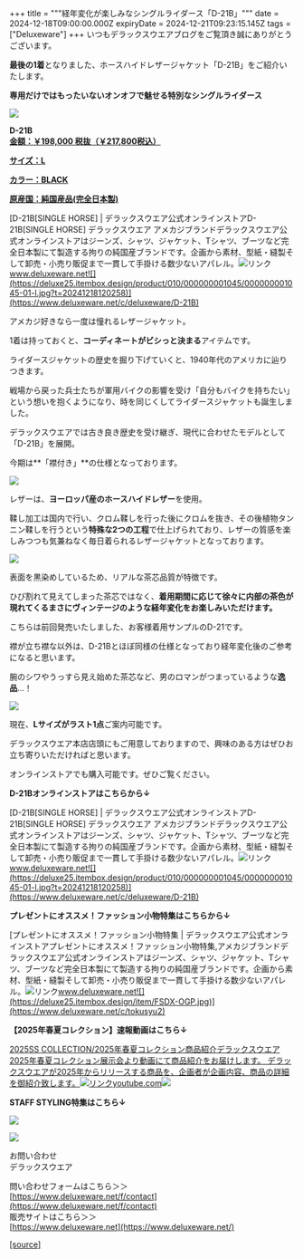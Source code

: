+++
title = """経年変化が楽しみなシングルライダース「D-21B」"""
date = 2024-12-18T09:00:00.000Z
expiryDate = 2024-12-21T09:23:15.145Z
tags = ["Deluxeware"]
+++
いつもデラックスウエアブログをご覧頂き誠にありがとうございます。

**最後の1着**となりました、ホースハイドレザージャケット「D-21B」をご紹介いたします。

**専用だけではもったいないオンオフで魅せる特別なシングルライダース**

[![](https://stat.ameba.jp/user_images/20241218/14/deluxeware/25/40/j/o0761076115522883812.jpg)](https://stat.ameba.jp/user_images/20241218/14/deluxeware/25/40/j/o0761076115522883812.jpg)

**D-21B**  
**[金額：￥198,000 税抜（￥217,800税込）](https://www.deluxeware.net/c/deluxeware/D-21B)**

**[サイズ：L](https://www.deluxeware.net/c/deluxeware/D-21B)**

**[カラー：BLACK](https://www.deluxeware.net/c/deluxeware/D-21B)**

**[原産国：純国産品(完全日本製)](https://www.deluxeware.net/c/deluxeware/D-21B)**

[D-21B\[SINGLE HORSE\] | デラックスウエア公式オンラインストアD-21B\[SINGLE HORSE\] デラックスウエア アメカジブランドデラックスウエア公式オンラインストアはジーンズ、シャツ、ジャケット、Tシャツ、ブーツなど完全日本製にて製造する拘りの純国産ブランドです。企画から素材、型紙・縫製そして卸売・小売り販促まで一貫して手掛ける数少ないアパレル。![リンク](https://c.stat100.ameba.jp/ameblo/symbols/v3.20.0/svg/gray/editor_link.svg)www.deluxeware.net![](https://deluxe25.itembox.design/product/010/000000001045/000000001045-01-l.jpg?t=20241218120258)](https://www.deluxeware.net/c/deluxeware/D-21B)

アメカジ好きなら一度は憧れるレザージャケット。

1着は持っておくと、**コーディネートがビシっと決まる**アイテムです。

ライダースジャケットの歴史を掘り下げていくと、1940年代のアメリカに辿りつきます。

戦場から戻った兵士たちが軍用バイクの影響を受け「自分もバイクを持ちたい」という想いを抱くようになり、時を同じくしてライダースジャケットも誕生しました。

デラックスウエアでは古き良き歴史を受け継ぎ、現代に合わせたモデルとして「D-21B」を展開。

今期は**「襟付き」**の仕様となっております。

[![](https://stat.ameba.jp/user_images/20241218/14/deluxeware/aa/0b/j/o0800106615522888457.jpg)](https://stat.ameba.jp/user_images/20241218/14/deluxeware/aa/0b/j/o0800106615522888457.jpg)

レザーは、**ヨーロッパ産のホースハイドレザー**を使用。

鞣し加工は国内で行い、クロム鞣しを行った後にクロムを抜き、その後植物タンニン鞣しを行うという**特殊な2つの工程**で仕上げられており、レザーの質感を楽しみつつも気兼ねなく毎日着られるレザージャケットとなっております。

[![](https://stat.ameba.jp/user_images/20241218/14/deluxeware/54/10/j/o0800080015522883813.jpg)](https://stat.ameba.jp/user_images/20241218/14/deluxeware/54/10/j/o0800080015522883813.jpg)

表面を黒染めしているため、リアルな茶芯品質が特徴です。

ひび割れて見えてしまった茶芯ではなく、**着用期間に応じて徐々に内部の茶色が現れてくるまさにヴィンテージのような経年変化をお楽しみいただけます。**

こちらは前回発売いたしました、お客様着用サンプルのD-21です。

襟が立ち襟な以外は、D-21Bとほぼ同様の仕様となっており経年変化後のご参考になると思います。

腕のシワやうっすら見え始めた茶芯など、男のロマンがつまっているような**逸品**…！

[![](https://stat.ameba.jp/user_images/20241116/18/deluxeware/a1/5e/j/o1168155815510726556.jpg)](https://stat.ameba.jp/user_images/20241116/18/deluxeware/a1/5e/j/o1168155815510726556.jpg)

現在、**Lサイズがラスト1点**ご案内可能です。

デラックスウエア本店店頭にもご用意しておりますので、興味のある方はぜひお立ち寄りいただければと思います。

オンラインストアでも購入可能です。ぜひご覧ください。

**D-21Bオンラインストアはこちらから↓**

[D-21B\[SINGLE HORSE\] | デラックスウエア公式オンラインストアD-21B\[SINGLE HORSE\] デラックスウエア アメカジブランドデラックスウエア公式オンラインストアはジーンズ、シャツ、ジャケット、Tシャツ、ブーツなど完全日本製にて製造する拘りの純国産ブランドです。企画から素材、型紙・縫製そして卸売・小売り販促まで一貫して手掛ける数少ないアパレル。![リンク](https://c.stat100.ameba.jp/ameblo/symbols/v3.20.0/svg/gray/editor_link.svg)www.deluxeware.net![](https://deluxe25.itembox.design/product/010/000000001045/000000001045-01-l.jpg?t=20241218120258)](https://www.deluxeware.net/c/deluxeware/D-21B)

**プレゼントにオススメ！ファッション小物特集はこちらから↓**

[プレゼントにオススメ！ファッション小物特集 | デラックスウエア公式オンラインストアプレゼントにオススメ！ファッション小物特集,アメカジブランドデラックスウエア公式オンラインストアはジーンズ、シャツ、ジャケット、Tシャツ、ブーツなど完全日本製にて製造する拘りの純国産ブランドです。企画から素材、型紙・縫製そして卸売・小売り販促まで一貫して手掛ける数少ないアパレル。![リンク](https://c.stat100.ameba.jp/ameblo/symbols/v3.20.0/svg/gray/editor_link.svg)www.deluxeware.net![](https://deluxe25.itembox.design/item/FSDX-OGP.jpg)](https://www.deluxeware.net/c/tokusyu2)

**【2025年春夏コレクション】速報動画はこちら↓**

[2025SS COLLECTION/2025年春夏コレクション商品紹介デラックスウエア2025年春夏コレクション展示会より動画にて商品紹介をお届けします。 デラックスウエアが2025年からリリースする商品を、企画者が企画内容、商品の詳細を御紹介致します。![リンク](https://c.stat100.ameba.jp/ameblo/symbols/v3.20.0/svg/gray/editor_link.svg)youtube.com![](https://i.ytimg.com/vi/A71qJSd2lh4/hqdefault.jpg?sqp=-oaymwEXCOADEI4CSFryq4qpAwkIARUAAIhCGAE=&rs=AOn4CLAjvDtZHCLmch_wfz5qqtOMUoi28A&days_since_epoch=20075)](https://youtube.com/playlist?list=PLmcuUjZ67rhnclr762_W-zDg7FyyrNvqF&si=ujRHd3V3oshDFfp0)

**STAFF STYLING特集はこちら↓**

[![](https://stat.ameba.jp/user_images/20241205/11/deluxeware/42/a2/j/o1200050015517935293.jpg?caw=800)](https://www.deluxeware.net/f/styling)

[![](https://stat.ameba.jp/user_images/20240315/15/deluxeware/04/7f/j/o0800026015413271803.jpg?caw=800)](https://www.instagram.com/deluxeware/?hl=ja)

お問い合わせ  
デラックスウエア

問い合わせフォームはこちら＞＞  
[https://www.deluxeware.net/f/contact](https://www.deluxeware.net/f/contact)  
販売サイトはこちら＞＞  
[https://www.deluxeware.net](https://www.deluxeware.net/)

[[source]](https://ameblo.jp/deluxeware/entry-12879110572.html)
